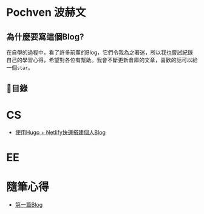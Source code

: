 # Pochven 波赫文

## 為什麼要寫這個Blog?
在自學的過程中，看了許多前輩的Blog，它們令我為之著迷，所以我也嘗試紀錄自己的學習心得，希望對各位有幫助。我會不斷更新倉庫的文章，喜歡的話可以給一個`star`。  

## 📖目錄

# CS
- [使用Hugo + Netlify快速搭建個人Blog](content/posts/blog_tutorial/index.md)

# EE

# 隨筆心得
- [第一篇Blog](content/posts/first_post.md)